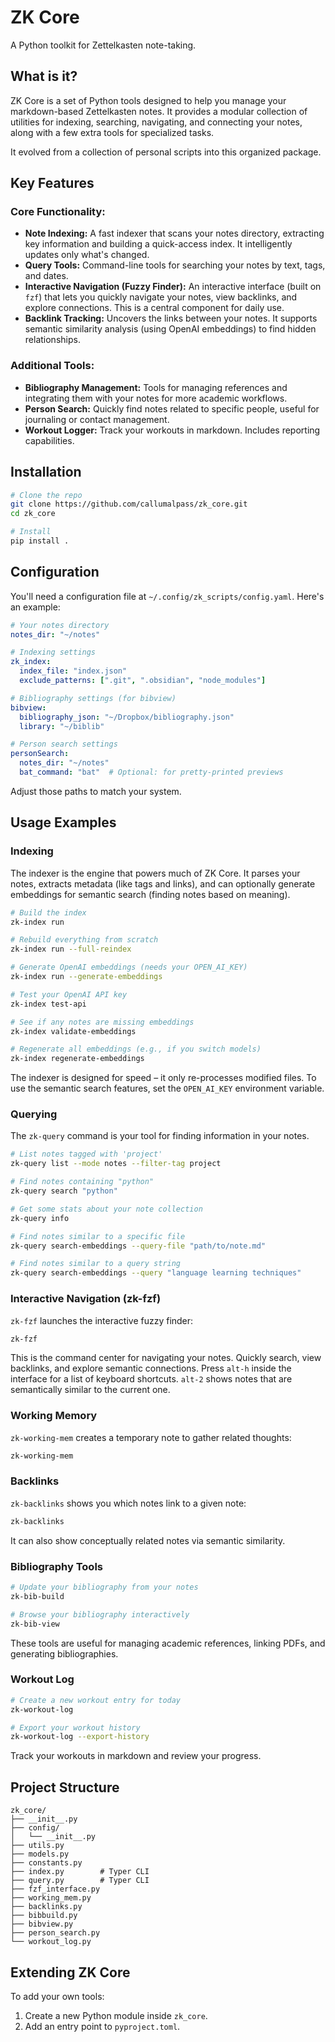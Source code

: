 # ZK Core

A Python toolkit for Zettelkasten note-taking.

## What is it?

ZK Core is a set of Python tools designed to help you manage your markdown-based Zettelkasten notes. It provides a modular collection of utilities for indexing, searching, navigating, and connecting your notes, along with a few extra tools for specialized tasks. 

It evolved from a collection of personal scripts into this organized package.

## Key Features

### Core Functionality:

-   **Note Indexing:** A fast indexer that scans your notes directory, extracting key information and building a quick-access index. It intelligently updates only what's changed.
-   **Query Tools:** Command-line tools for searching your notes by text, tags, and dates.
-   **Interactive Navigation (Fuzzy Finder):** An interactive interface (built on `fzf`) that lets you quickly navigate your notes, view backlinks, and explore connections. This is a central component for daily use.
-   **Backlink Tracking:** Uncovers the links between your notes. It supports semantic similarity analysis (using OpenAI embeddings) to find hidden relationships.

### Additional Tools:

-   **Bibliography Management:** Tools for managing references and integrating them with your notes for more academic workflows.
-   **Person Search:** Quickly find notes related to specific people, useful for journaling or contact management.
-   **Workout Logger:** Track your workouts in markdown. Includes reporting capabilities.

## Installation

```bash
# Clone the repo
git clone https://github.com/callumalpass/zk_core.git
cd zk_core

# Install
pip install .
```

## Configuration

You'll need a configuration file at `~/.config/zk_scripts/config.yaml`. Here's an example:

```yaml
# Your notes directory
notes_dir: "~/notes"

# Indexing settings
zk_index:
  index_file: "index.json"
  exclude_patterns: [".git", ".obsidian", "node_modules"]

# Bibliography settings (for bibview)
bibview:
  bibliography_json: "~/Dropbox/bibliography.json"
  library: "~/biblib"

# Person search settings
personSearch:
  notes_dir: "~/notes"
  bat_command: "bat"  # Optional: for pretty-printed previews
```

Adjust those paths to match your system.

## Usage Examples

### Indexing

The indexer is the engine that powers much of ZK Core. It parses your notes, extracts metadata (like tags and links), and can optionally generate embeddings for semantic search (finding notes based on meaning).

```bash
# Build the index
zk-index run

# Rebuild everything from scratch
zk-index run --full-reindex

# Generate OpenAI embeddings (needs your OPEN_AI_KEY)
zk-index run --generate-embeddings

# Test your OpenAI API key
zk-index test-api

# See if any notes are missing embeddings
zk-index validate-embeddings

# Regenerate all embeddings (e.g., if you switch models)
zk-index regenerate-embeddings
```

The indexer is designed for speed – it only re-processes modified files. To use the semantic search features, set the `OPEN_AI_KEY` environment variable.

### Querying

The `zk-query` command is your tool for finding information in your notes.

```bash
# List notes tagged with 'project'
zk-query list --mode notes --filter-tag project

# Find notes containing "python"
zk-query search "python"

# Get some stats about your note collection
zk-query info

# Find notes similar to a specific file
zk-query search-embeddings --query-file "path/to/note.md"

# Find notes similar to a query string
zk-query search-embeddings --query "language learning techniques"
```

### Interactive Navigation (zk-fzf)

`zk-fzf` launches the interactive fuzzy finder:

```bash
zk-fzf
```

This is the command center for navigating your notes. Quickly search, view backlinks, and explore semantic connections. Press `alt-h` inside the interface for a list of keyboard shortcuts. `alt-2` shows notes that are semantically similar to the current one.

### Working Memory

`zk-working-mem` creates a temporary note to gather related thoughts:

```bash
zk-working-mem
```

### Backlinks

`zk-backlinks` shows you which notes link to a given note:

```bash
zk-backlinks
```

It can also show conceptually related notes via semantic similarity.

### Bibliography Tools

```bash
# Update your bibliography from your notes
zk-bib-build

# Browse your bibliography interactively
zk-bib-view
```

These tools are useful for managing academic references, linking PDFs, and generating bibliographies.


### Workout Log

```bash
# Create a new workout entry for today
zk-workout-log

# Export your workout history
zk-workout-log --export-history
```

Track your workouts in markdown and review your progress.

## Project Structure

```
zk_core/
├── __init__.py
├── config/
│   └── __init__.py
├── utils.py
├── models.py
├── constants.py
├── index.py        # Typer CLI
├── query.py        # Typer CLI
├── fzf_interface.py
├── working_mem.py
├── backlinks.py
├── bibbuild.py
├── bibview.py
├── person_search.py
└── workout_log.py
```

## Extending ZK Core

To add your own tools:

1.  Create a new Python module inside `zk_core`.
2.  Add an entry point to `pyproject.toml`.

